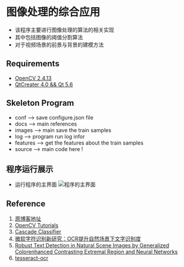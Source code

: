# 图像处理的综合应用
- 该程序主要进行图像处理的算法的相关实现
- 其中包括图像的阈值分割算法
- 对于视频场景的前景与背景的建模方法

## Requirements
- [OpenCV 2.4.13](http://opencv.org/downloads.html)
- [QtCreater 4.0 && Qt 5.6](https://www.qt.io/download/)

## Skeleton Program
- conf --> save configure.json file
- docs --> main references
- images --> main save the train samples
- log --> program run log infor
- features --> get the features about the  train samples
- source --> main code here !

## 程序运行展示
- 运行程序的主界面
![程序的主界面](https://github.com/ButBueatiful/dotvim/raw/master/screenshots/vim-screenshot.jpg)

## Reference
1. [原博客地址](http://blog.csdn.net/berguiliu/article/details/9307495)
2. [OpenCV Tutorials](http://docs.opencv.org/2.4/doc/tutorials/tutorials.html)
3. [Cascade Classifier](http://docs.opencv.org/2.4/doc/tutorials/objdetect/cascade_classifier/cascade_classifier.html#cascade-classifier)
4. [微软字符识别新研究：OCR提升自然场景下文字识别度](http://www.cnetnews.com.cn/2015/0401/3049311.shtml)
5. [Robust Text Detection in Natural Scene Images by Generalized Colorenhanced Contrasting Extremal Region and Neural Networks](http://www.cvrobot.net/wp-content/uploads/2015/08/Robust-Text-Detection-in-Natural-Scene-Images-by-Generalized-Color.pdf)
6. [tesseract-ocr](https://github.com/tesseract-ocr)
